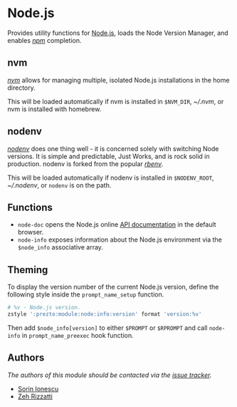 # Node.js

Provides utility functions for [Node.js][1], loads the Node Version Manager, and
enables [*npm*][2] completion.

## nvm

[*nvm*][5] allows for managing multiple, isolated Node.js installations in the
home directory.

This will be loaded automatically if nvm is installed in `$NVM_DIR`,
*~/.nvm*, or nvm is installed with homebrew.

## nodenv

[*nodenv*][6] does one thing well - it is concerned solely with switching
Node versions. It is simple and predictable, Just Works, and is rock solid in
production. nodenv is forked from the popular [*rbenv*][7].

This will be loaded automatically if nodenv is installed in `$NODENV_ROOT`,
*~/.nodenv*, or `nodenv` is on the path.

## Functions

- `node-doc` opens the Node.js online [API documentation][3] in the default
  browser.
- `node-info` exposes information about the Node.js environment via the
  `$node_info` associative array.

## Theming

To display the version number of the current Node.js version, define the
following style inside the `prompt_name_setup` function.

```sh
# %v - Node.js version.
zstyle ':prezto:module:node:info:version' format 'version:%v'
```

Then add `$node_info[version]` to either `$PROMPT` or `$RPROMPT` and call
`node-info` in `prompt_name_preexec` hook function.

## Authors

*The authors of this module should be contacted via the [issue tracker][4].*

- [Sorin Ionescu](https://github.com/sorin-ionescu)
- [Zeh Rizzatti](https://github.com/zehrizzatti)

[1]: http://nodejs.org
[2]: http://npmjs.org
[3]: http://nodejs.org/api
[4]: https://github.com/zsh-users/prezto/issues
[5]: https://github.com/creationix/nvm
[6]: https://github.com/nodenv/nodenv
[7]: https://github.com/sstephenson/rbenv
